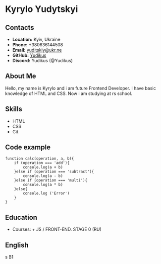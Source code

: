 # Kyrylo Yudytskyi

## Contacts

* **Location:** Kyiv, Ukraine
* **Phone:** +380636144508
* **Email:** yuditskiy@ukr.ne
* **GitHub:** [Yudikus](https://github.com/Yudikus)
* **Discord:** Yudikus (@Yudikus)

## About Me

Hello, my name is Kyrylo and i am future Frontend Developer. I have basic knowledge of HTML and CSS. Now i am studying at rs school.

## Skills
* HTML
* CSS
* Git

## Code example
```
function calc(operation, a, b){
    if (operation === 'add'){
        console.log(a + b)
    }else if (operation === 'subtract'){
        console.log(a - b)
    }else if (operation === 'multi'){
        console.log(a * b) 
    }else{
        console.log ('Error')
    }
}
```

## Education
* Courses:
        + JS / FRONT-END. STAGE 0 (RU)

## English
s
B1